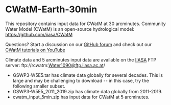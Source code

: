 # CWatM-Earth-30min
This repository contains input data for CWatM at 30 arcminutes. Community Water Model (CWatM) is an open-source hydrological model: https://github.com/iiasa/CWatM


Questions? Start a discussion on our [GitHub forum](https://github.com/iiasa/CWatM/discussions) and 
check out our [CWatM tutorials on YouTube](https://www.youtube.com/playlist?list=PLyT8dd_rWLaymQIewMyzVcjMYvPR8Rqtw)

Climate data and 5 arcminutes input data are available on the [IIASA](https://iiasa.ac.at/) FTP server: ftp://rcwatm:Water1090@ftp.iiasa.ac.at/
- GSWP3-W5E5.tar has climate data globally for several decades. This is large and may be challenging to download -- in this case, try the following smaller subset.
- GSWP3-W5E5_2011_2019.zip has climate data globally from 2011-2019.
- cwatm_input_5min.zip has input data for CWatM at 5 arcminutes.



